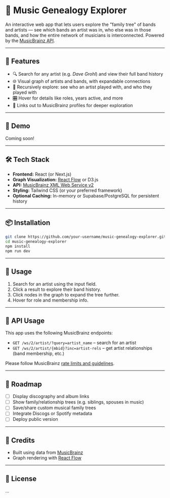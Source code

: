 # 🎸 Music Genealogy Explorer

An interactive web app that lets users explore the "family tree" of bands and artists — see which bands an artist was in, who else was in those bands, and how the entire network of musicians is interconnected. Powered by the [MusicBrainz API](https://musicbrainz.org/doc/MusicBrainz_API).

---

## 🚀 Features

- 🔍 Search for any artist (e.g. *Dave Grohl*) and view their full band history  
- 🌐 Visual graph of artists and bands, with expandable connections  
- 🧠 Recursively explore: see who an artist played with, and who they played with  
- 🎛 Hover for details like roles, years active, and more  
- 🔗 Links out to MusicBrainz profiles for deeper exploration  

---

## 📸 Demo

Coming soon!

---

## 🛠 Tech Stack

- **Frontend:** React (or Next.js)
- **Graph Visualization:** [React Flow](https://reactflow.dev/) or D3.js
- **API:** [MusicBrainz XML Web Service v2](https://musicbrainz.org/doc/MusicBrainz_API)
- **Styling:** Tailwind CSS (or your preferred framework)
- **Optional Caching:** In-memory or Supabase/PostgreSQL for persistent history

---

## 📦 Installation

```bash
git clone https://github.com/your-username/music-genealogy-explorer.git
cd music-genealogy-explorer
npm install
npm run dev
```

---

## 🔧 Usage

1. Search for an artist using the input field.
2. Click a result to explore their band history.
3. Click nodes in the graph to expand the tree further.
4. Hover for role and membership info.

---

## 📡 API Usage

This app uses the following MusicBrainz endpoints:

- `GET /ws/2/artist/?query=artist_name` – search for an artist
- `GET /ws/2/artist/{mbid}?inc=artist-rels` – get artist relationships (band membership, etc.)

Please follow MusicBrainz [rate limits and guidelines](https://musicbrainz.org/doc/MusicBrainz_API#Rate_limiting).

---

## 🧪 Roadmap

- [ ] Display discography and album links  
- [ ] Show family/relationship trees (e.g. siblings, spouses in music)  
- [ ] Save/share custom musical family trees  
- [ ] Integrate Discogs or Spotify metadata  
- [ ] Deploy public version  

---

## 👥 Credits

- Built using data from [MusicBrainz](https://musicbrainz.org/)
- Graph rendering with [React Flow](https://reactflow.dev/)

---

## 📄 License

...
